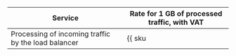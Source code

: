 | Service | Rate for 1 GB of processed traffic, with VAT |
| ----- | ----- |
| Processing of incoming traffic by the load balancer | {{ sku|RUB|nlb.vip_bytes.ingress|string }} |
